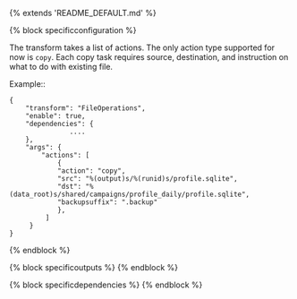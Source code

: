  
{% extends 'README_DEFAULT.md' %} 

{% block specificconfiguration %} 

The transform takes a list of actions. The only action type supported
for now is `copy`. Each copy task requires source, destination, and
instruction on what to do with existing file.

Example::
 
    {
		"transform": "FileOperations",
		"enable": true,
		"dependencies": {
                   ....
		},
		"args": {
		    "actions": [
     			{
			    "action": "copy",
			    "src": "%(output)s/%(runid)s/profile.sqlite",
			    "dst": "%(data_root)s/shared/campaigns/profile_daily/profile.sqlite",
			    "backupsuffix": ".backup"	
	     		},
             ]
         }
    }


{% endblock %} 

{% block specificoutputs %} 
{% endblock  %} 

{% block specificdependencies %} 
{% endblock  %} 
 
